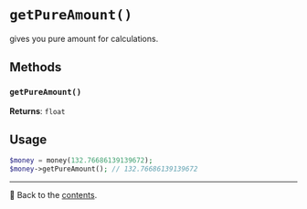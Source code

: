 # `getPureAmount()`
gives you pure amount for calculations.

## Methods

### `getPureAmount()`

**Returns**: `float`

## Usage

```php
$money = money(132.76686139139672);
$money->getPureAmount(); // 132.76686139139672
```

---

📌 Back to the [contents](/docs/04_money/README.md).
